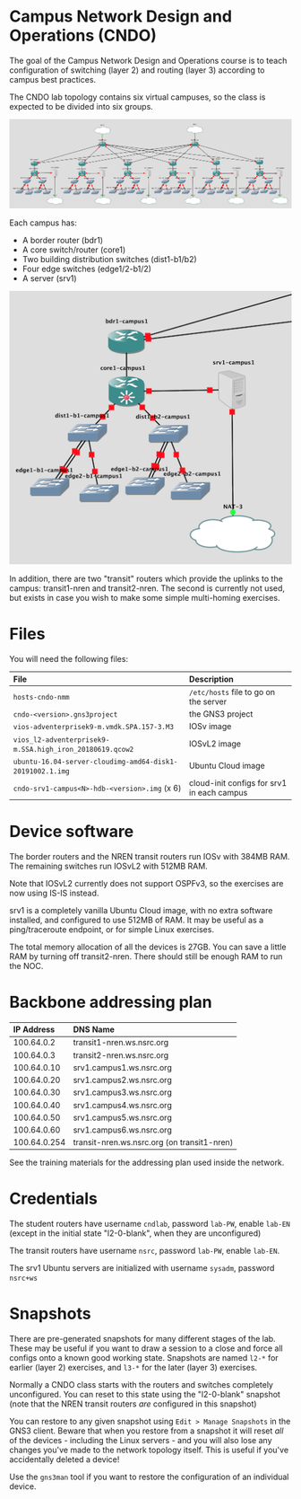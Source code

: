 # Campus Network Design and Operations (CNDO)

The goal of the Campus Network Design and Operations course is to teach
configuration of switching (layer 2) and routing (layer 3) according to
campus best practices.

The CNDO lab topology contains six virtual campuses, so the class is
expected to be divided into six groups.

![CNDO topology](cndo-complete.png)

Each campus has:

* A border router (bdr1)
* A core switch/router (core1)
* Two building distribution switches (dist1-b1/b2)
* Four edge switches (edge1/2-b1/2)
* A server (srv1)

![Campus topology](cndo-campus.png)

In addition, there are two "transit" routers which provide the uplinks to
the campus: transit1-nren and transit2-nren.  The second is currently not
used, but exists in case you wish to make some simple multi-homing
exercises.

# Files

You will need the following files:

File | Description
:--- | :----------
`hosts-cndo-nmm` | `/etc/hosts` file to go on the server
`cndo-<version>.gns3project` | the GNS3 project
`vios-adventerprisek9-m.vmdk.SPA.157-3.M3` | IOSv image
`vios_l2-adventerprisek9-m.SSA.high_iron_20180619.qcow2` | IOSvL2 image
`ubuntu-16.04-server-cloudimg-amd64-disk1-20191002.1.img` | Ubuntu Cloud image
`cndo-srv1-campus<N>-hdb-<version>.img` (x 6) | cloud-init configs for srv1 in each campus

# Device software

The border routers and the NREN transit routers run IOSv with 384MB RAM. 
The remaining switches run IOSvL2 with 512MB RAM.

Note that IOSvL2 currently does not support OSPFv3, so the exercises are
now using IS-IS instead.

srv1 is a completely vanilla Ubuntu Cloud image, with no extra software
installed, and configured to use 512MB of RAM.  It may be useful as a
ping/traceroute endpoint, or for simple Linux exercises.

The total memory allocation of all the devices is 27GB.  You can save a
little RAM by turning off transit2-nren.  There should still be enough RAM
to run the NOC.

# Backbone addressing plan

IP Address      | DNS Name
:-------------- | :---------------------------
100.64.0.2   | transit1-nren.ws.nsrc.org
100.64.0.3   | transit2-nren.ws.nsrc.org
100.64.0.10  | srv1.campus1.ws.nsrc.org
100.64.0.20  | srv1.campus2.ws.nsrc.org
100.64.0.30  | srv1.campus3.ws.nsrc.org
100.64.0.40  | srv1.campus4.ws.nsrc.org
100.64.0.50  | srv1.campus5.ws.nsrc.org
100.64.0.60  | srv1.campus6.ws.nsrc.org
100.64.0.254 | transit-nren.ws.nsrc.org (on transit1-nren)

See the training materials for the addressing plan used inside the network.

# Credentials

The student routers have username `cndlab`, password `lab-PW`, enable `lab-EN`
(except in the initial state "l2-0-blank", when they are unconfigured)

The transit routers have username `nsrc`, password `lab-PW`, enable
`lab-EN`.

The srv1 Ubuntu servers are initialized with username `sysadm`, password
`nsrc+ws`

# Snapshots

There are pre-generated snapshots for many different stages of the lab. 
These may be useful if you want to draw a session to a close and force all
configs onto a known good working state.  Snapshots are named `l2-*` for
earlier (layer 2) exercises, and `l3-*` for the later (layer 3) exercises.

Normally a CNDO class starts with the routers and switches completely
unconfigured.  You can reset to this state using the "l2-0-blank" snapshot
(note that the NREN transit routers *are* configured in this snapshot)

You can restore to any given snapshot using `Edit > Manage Snapshots` in the
GNS3 client.  Beware that when you restore from a snapshot it will reset
*all* of the devices - including the Linux servers - and you will also lose
any changes you've made to the network topology itself.  This is useful if
you've accidentally deleted a device!

Use the `gns3man` tool if you want to restore the configuration of an
individual device.
